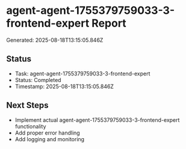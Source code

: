 # agent-agent-1755379759033-3-frontend-expert Report

Generated: 2025-08-18T13:15:05.846Z

## Status
- Task: agent-agent-1755379759033-3-frontend-expert
- Status: Completed
- Timestamp: 2025-08-18T13:15:05.846Z

## Next Steps
- Implement actual agent-agent-1755379759033-3-frontend-expert functionality
- Add proper error handling
- Add logging and monitoring
